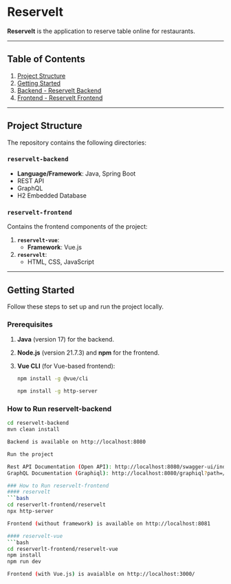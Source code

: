 # Reservelt

**Reservelt** is the application to reserve table online for restaurants.

---

## Table of Contents
1. [Project Structure](#project-structure)
2. [Getting Started](#getting-started)
3. [Backend - Reservelt Backend](#backend---reservelt-backend)
4. [Frontend - Reservelt Frontend](#frontend---reservelt-frontend)
---

## Project Structure

The repository contains the following directories:

### **`reservelt-backend`**
- **Language/Framework**: Java, Spring Boot
- REST API
- GraphQL
- H2 Embedded Database

### **`reservelt-frontend`**
Contains the frontend components of the project:
1. **`reservelt-vue`**:
   - **Framework**: Vue.js
2. **`reservelt`**:
   - HTML, CSS, JavaScript

---

## Getting Started

Follow these steps to set up and run the project locally.

### Prerequisites
1. **Java** (version 17) for the backend.
2. **Node.js** (version 21.7.3) and **npm** for the frontend.
3. **Vue CLI** (for Vue-based frontend):
   ```bash
   npm install -g @vue/cli
   ```


   ```bash
   npm install -g http-server


### How to Run reservelt-backend
```bash
cd reservelt-backend
mvn clean install

Backend is available on http://localhost:8080

Run the project

Rest API Documentation (Open API): http://localhost:8080/swagger-ui/index.html#/
GraphQL Documentation (Graphiql): http://localhost:8080/graphiql?path=/graphql

### How to Run reservelt-frontend
#### reservelt
```bash
cd reserverlt-frontend/reservelt
npx http-server

Frontend (without framework) is available on http://localhost:8081

#### reservelt-vue
```bash
cd reserverlt-frontend/reservelt-vue
npm install
npm run dev

Frontend (with Vue.js) is avaialble on http://localhost:3000/

